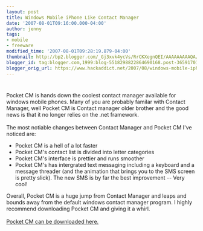 ```yaml
---
layout: post
title: Windows Mobile iPhone Like Contact Manager
date: '2007-08-01T09:16:00.000-04:00'
author: jenny
tags:
- mobile
- freeware
modified_time: '2007-08-01T09:28:19.879-04:00'
thumbnail: http://bp2.blogger.com/_Gj3xvk4ycVs/RrCKXegnQEI/AAAAAAAAAQA/vYY5MCesL1s/s72-c/cm.jpg
blogger_id: tag:blogger.com,1999:blog-5518298822864690168.post-3659170120508362069
blogger_orig_url: https://www.hackaddict.net/2007/08/windows-mobile-iphone-like-contact.html
---
```


<img alt="" border="0" id="BLOGGER_PHOTO_ID_5093723314487509058" src="{{ site.url }}/assets/images/2007-08-01-image-0000.jpg" style="margin: 0px auto 10px; display: block; text-align: center; "/><br/>Pocket CM is hands down the coolest contact manager available for windows mobile phones.  Many of you are probably familar with Contact Manager, well Pocket CM is Contact manager older brother and the good news is that it no longer relies on the .net framework.<br/><br/>The most notiable changes between Contact Manager and Pocket CM I've noticed are:<br/><ul><li>Pocket CM is a hell of a lot faster</li><li>Pocket CM's contact list is divided into letter categories</li><li>Pocket CM's interface is prettier and runs smoother</li><li>Pocket CM's has intergrated text messaging including a keyboard and a message threader (and the animation that brings you to the SMS screen is pretty slick). The new SMS is by far the best improvement -- Very cool!</li></ul>Overall, Pocket CM is a huge jump from Contact Manager and leaps and bounds away from the default windows contact manager program.  I highly recommend downloading Pocket CM and giving it a whirl.<br/><br/><a href="http://www.pocketcm.com/">Pocket CM can be downloaded here.</a>